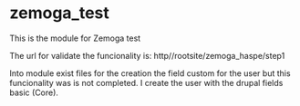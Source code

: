 # zemoga_test

This is the module for Zemoga test

The url for validate the funcionality is: http//rootsite/zemoga_haspe/step1

Into module exist files for the creation the field custom for the user but this funcionality was is not completed. I create the user with the drupal fields basic (Core).

